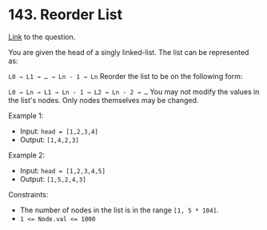 # 143. Reorder List

[Link](https://leetcode.com/problems/reorder-list/description/) to the question.

You are given the head of a singly linked-list. The list can be represented as:

`L0 → L1 → … → Ln - 1 → Ln`
Reorder the list to be on the following form:

`L0 → Ln → L1 → Ln - 1 → L2 → Ln - 2 → …`
You may not modify the values in the list's nodes. Only nodes themselves may be changed.

 
Example 1:

- Input: `head = [1,2,3,4]`
- Output: `[1,4,2,3]`

Example 2:

- Input: `head = [1,2,3,4,5]`
- Output: `[1,5,2,4,3]`
 

Constraints:

- The number of nodes in the list is in the range `[1, 5 * 104]`.
- `1 <= Node.val <= 1000`
